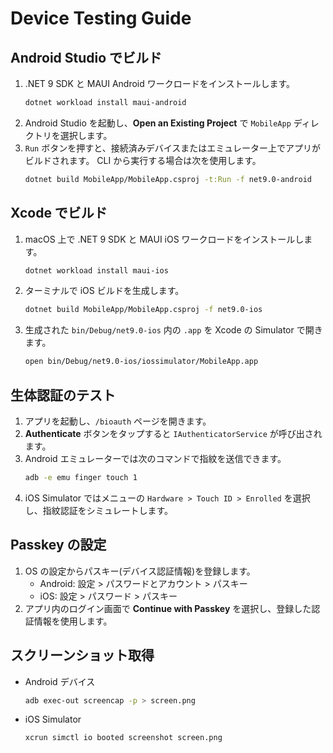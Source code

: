 # Device Testing Guide

## Android Studio でビルド
1. .NET 9 SDK と MAUI Android ワークロードをインストールします。
   ```bash
   dotnet workload install maui-android
   ```
2. Android Studio を起動し、**Open an Existing Project** で `MobileApp` ディレクトリを選択します。
3. `Run` ボタンを押すと、接続済みデバイスまたはエミュレーター上でアプリがビルドされます。
   CLI から実行する場合は次を使用します。
   ```bash
   dotnet build MobileApp/MobileApp.csproj -t:Run -f net9.0-android
   ```

## Xcode でビルド
1. macOS 上で .NET 9 SDK と MAUI iOS ワークロードをインストールします。
   ```bash
   dotnet workload install maui-ios
   ```
2. ターミナルで iOS ビルドを生成します。
   ```bash
   dotnet build MobileApp/MobileApp.csproj -f net9.0-ios
   ```
3. 生成された `bin/Debug/net9.0-ios` 内の `.app` を Xcode の Simulator で開きます。
   ```bash
   open bin/Debug/net9.0-ios/iossimulator/MobileApp.app
   ```

## 生体認証のテスト
1. アプリを起動し、`/bioauth` ページを開きます。
2. **Authenticate** ボタンをタップすると `IAuthenticatorService` が呼び出されます。
3. Android エミュレーターでは次のコマンドで指紋を送信できます。
   ```bash
   adb -e emu finger touch 1
   ```
4. iOS Simulator ではメニューの `Hardware > Touch ID > Enrolled` を選択し、指紋認証をシミュレートします。

## Passkey の設定
1. OS の設定からパスキー(デバイス認証情報)を登録します。
   - Android: 設定 > パスワードとアカウント > パスキー
   - iOS: 設定 > パスワード > パスキー
2. アプリ内のログイン画面で **Continue with Passkey** を選択し、登録した認証情報を使用します。

## スクリーンショット取得
- Android デバイス
  ```bash
  adb exec-out screencap -p > screen.png
  ```
- iOS Simulator
  ```bash
  xcrun simctl io booted screenshot screen.png
  ```


